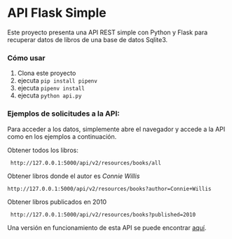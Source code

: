 # API Flask Simple

Este proyecto presenta una API REST simple con Python y Flask para recuperar datos de libros de una base de datos Sqlite3.

### Cómo usar

1. Clona este proyecto
2. ejecuta ```pip install pipenv```
3. ejecuta ```pipenv install```
4. ejecuta ```python api.py```

### Ejemplos de solicitudes a la API:
Para acceder a los datos, simplemente abre el navegador y accede a la API como en los ejemplos a continuación.

Obtener todos los libros:

``` http://127.0.0.1:5000/api/v2/resources/books/all```

Obtener libros donde el autor es *Connie Willis*

```http://127.0.0.1:5000/api/v2/resources/books?author=Connie+Willis```

Obtener libros publicados en 2010

``` http://127.0.0.1:5000/api/v2/resources/books?published=2010```

Una versión en funcionamiento de esta API se puede encontrar [aquí](https://simpleflaskapi-cpatrickalves.herokuapp.com/).